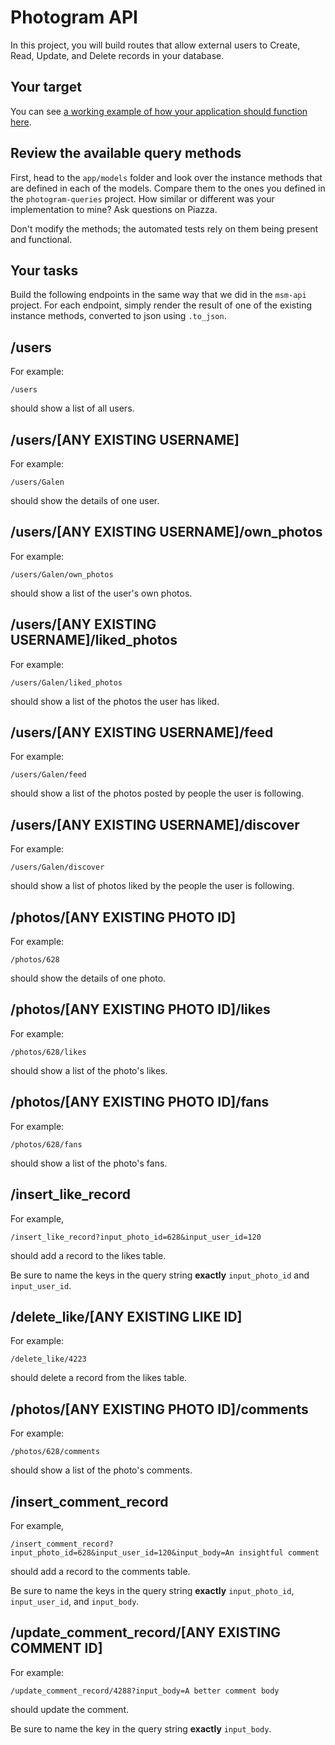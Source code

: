 # Photogram API

In this project, you will build routes that allow external users to Create, Read, Update, and Delete records in your database.

## Your target

You can see [a working example of how your application should function here](http://photogram-api.herokuapp.com/users).

## Review the available query methods

First, head to the `app/models` folder and look over the instance methods that are defined in each of the models. Compare them to the ones you defined in the `photogram-queries` project. How similar or different was your implementation to mine? Ask questions on Piazza.

Don't modify the methods; the automated tests rely on them being present and functional.

## Your tasks

Build the following endpoints in the same way that we did in the `msm-api` project. For each endpoint, simply render the result of one of the existing instance methods, converted to json using `.to_json`.

## /users

For example:

```
/users
```

should show a list of all users.

## /users/[ANY EXISTING USERNAME]

For example:

```
/users/Galen
```

should show the details of one user.

## /users/[ANY EXISTING USERNAME]/own_photos

For example:

```
/users/Galen/own_photos
```

should show a list of the user's own photos.

## /users/[ANY EXISTING USERNAME]/liked_photos

For example:

```
/users/Galen/liked_photos
```

should show a list of the photos the user has liked.

## /users/[ANY EXISTING USERNAME]/feed

For example:

```
/users/Galen/feed
```

should show a list of the photos posted by people the user is following.

## /users/[ANY EXISTING USERNAME]/discover

For example:

```
/users/Galen/discover
```

should show a list of photos liked by the people the user is following.

## /photos/[ANY EXISTING PHOTO ID]

For example:

```
/photos/628
```

should show the details of one photo.

## /photos/[ANY EXISTING PHOTO ID]/likes

For example:

```
/photos/628/likes
```

should show a list of the photo's likes.

## /photos/[ANY EXISTING PHOTO ID]/fans

For example:

```
/photos/628/fans
```

should show a list of the photo's fans.

## /insert_like_record

For example,

```
/insert_like_record?input_photo_id=628&input_user_id=120
```

should add a record to the likes table.

Be sure to name the keys in the query string **exactly** `input_photo_id` and `input_user_id`.

## /delete_like/[ANY EXISTING LIKE ID]

For example:

```
/delete_like/4223
```

should delete a record from the likes table.

## /photos/[ANY EXISTING PHOTO ID]/comments

For example:

```
/photos/628/comments
```

should show a list of the photo's comments.

## /insert_comment_record

For example,

```
/insert_comment_record?input_photo_id=628&input_user_id=120&input_body=An insightful comment
```

should add a record to the comments table.

Be sure to name the keys in the query string **exactly** `input_photo_id`, `input_user_id`, and `input_body`.

## /update_comment_record/[ANY EXISTING COMMENT ID]

For example:

```
/update_comment_record/4288?input_body=A better comment body
```

should update the comment.

Be sure to name the key in the query string **exactly** `input_body`.
